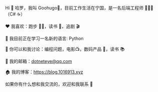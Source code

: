 <!--
**haoz0x139/haoz0x139** is a ✨ _special_ ✨ repository because its `README.md` (this file) appears on your GitHub profile.

Here are some ideas to get you started:

- 🔭 I’m currently working on ...
- 🌱 I’m currently learning ...
- 👯 I’m looking to collaborate on ...
- 🤔 I’m looking for help with ...
- 💬 Ask me about ...
- 📫 How to reach me: ...
- 😄 Pronouns: ...
- ⚡ Fun fact: ...
-->

Hi
👋 哈罗，我叫 Goohugo🤣，目前工作生活在宁国，是一名后端工程师 👨🏻‍💻（C# ☕️）

❤️ 我喜欢：跑步 🏃🏻，读书 📖，追剧 🎬

🔭 我目前正在学习一名新的语言: Python

💬 你可以和我讨论：编程问题，电影📺，数码产品 📱，读书 📚

📮 我的邮箱：dotneteye@qq.com

🏠 我的博客：https://blog.1016913.xyz

如果你有什么想和我交流的，欢迎和我联系 💬
